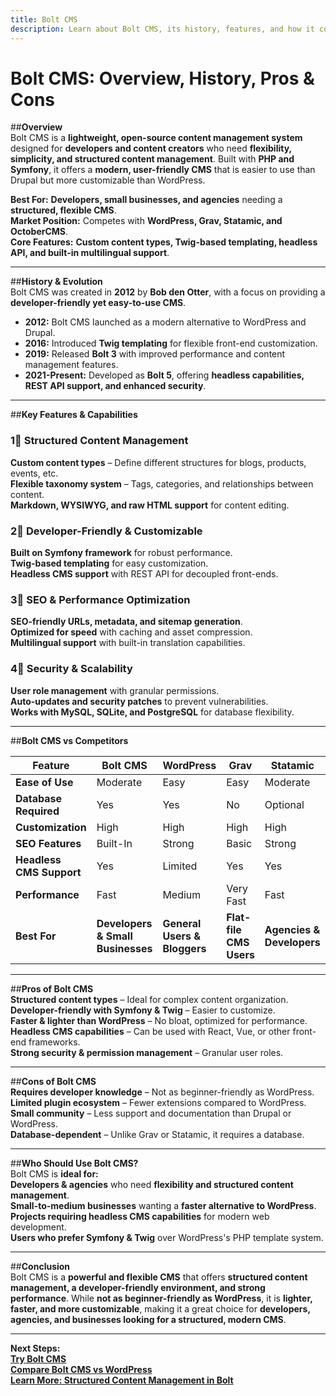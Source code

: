 ```yaml
---
title: Bolt CMS  
description: Learn about Bolt CMS, its history, features, and how it compares to other CMS platforms.  
---
```


# **Bolt CMS: Overview, History, Pros & Cons**  

##**Overview**  
Bolt CMS is a **lightweight, open-source content management system** designed for **developers and content creators** who need **flexibility, simplicity, and structured content management**. Built with **PHP and Symfony**, it offers a **modern, user-friendly CMS** that is easier to use than Drupal but more customizable than WordPress.  

 **Best For:** **Developers, small businesses, and agencies** needing a **structured, flexible CMS**.  
 **Market Position:** Competes with **WordPress, Grav, Statamic, and OctoberCMS**.  
 **Core Features:** **Custom content types, Twig-based templating, headless API, and built-in multilingual support**.  

---

##**History & Evolution**  
Bolt CMS was created in **2012** by **Bob den Otter**, with a focus on providing a **developer-friendly yet easy-to-use CMS**.  

- **2012:** Bolt CMS launched as a modern alternative to WordPress and Drupal.  
- **2016:** Introduced **Twig templating** for flexible front-end customization.  
- **2019:** Released **Bolt 3** with improved performance and content management features.  
- **2021-Present:** Developed as **Bolt 5**, offering **headless capabilities, REST API support, and enhanced security**.  

---

##**Key Features & Capabilities**  

### **1⃣ Structured Content Management**  
 **Custom content types** – Define different structures for blogs, products, events, etc.  
 **Flexible taxonomy system** – Tags, categories, and relationships between content.  
 **Markdown, WYSIWYG, and raw HTML support** for content editing.  

### **2⃣ Developer-Friendly & Customizable**  
 **Built on Symfony framework** for robust performance.  
 **Twig-based templating** for easy customization.  
 **Headless CMS support** with REST API for decoupled front-ends.  

### **3⃣ SEO & Performance Optimization**  
 **SEO-friendly URLs, metadata, and sitemap generation**.  
 **Optimized for speed** with caching and asset compression.  
 **Multilingual support** with built-in translation capabilities.  

### **4⃣ Security & Scalability**  
 **User role management** with granular permissions.  
 **Auto-updates and security patches** to prevent vulnerabilities.  
 **Works with MySQL, SQLite, and PostgreSQL** for database flexibility.  

---

##**Bolt CMS vs Competitors**  

| Feature                  | Bolt CMS | WordPress | Grav      | Statamic | Drupal    |
|--------------------------|---------|-----------|-----------|----------|-----------|
| **Ease of Use**          |  Moderate |  Easy |  Easy |  Moderate |  Complex |
| **Database Required**    |  Yes |  Yes |  No |  Optional |  Yes |
| **Customization**        |  High |  High |  High |  High |  High |
| **SEO Features**         |  Built-In |  Strong |  Basic |  Strong |  Strong |
| **Headless CMS Support** |  Yes |  Limited |  Yes |  Yes |  Yes |
| **Performance**          |  Fast |  Medium |  Very Fast |  Fast |  Medium |
| **Best For**             | **Developers & Small Businesses** | **General Users & Bloggers** | **Flat-file CMS Users** | **Agencies & Developers** | **Enterprise & Government** |

---

##**Pros of Bolt CMS**  
 **Structured content types** – Ideal for complex content organization.  
 **Developer-friendly with Symfony & Twig** – Easier to customize.  
 **Faster & lighter than WordPress** – No bloat, optimized for performance.  
 **Headless CMS capabilities** – Can be used with React, Vue, or other front-end frameworks.  
 **Strong security & permission management** – Granular user roles.  

---

##**Cons of Bolt CMS**  
 **Requires developer knowledge** – Not as beginner-friendly as WordPress.  
 **Limited plugin ecosystem** – Fewer extensions compared to WordPress.  
 **Small community** – Less support and documentation than Drupal or WordPress.  
 **Database-dependent** – Unlike Grav or Statamic, it requires a database.  

---

##**Who Should Use Bolt CMS?**  
Bolt CMS is **ideal for:**  
 **Developers & agencies** who need **flexibility and structured content management**.  
 **Small-to-medium businesses** wanting a **faster alternative to WordPress**.  
 **Projects requiring headless CMS capabilities** for modern web development.  
 **Users who prefer Symfony & Twig** over WordPress's PHP template system.  

---

##**Conclusion**  
Bolt CMS is a **powerful and flexible CMS** that offers **structured content management, a developer-friendly environment, and strong performance**. While **not as beginner-friendly as WordPress**, it is **lighter, faster, and more customizable**, making it a great choice for **developers, agencies, and businesses looking for a structured, modern CMS**.  

---

 **Next Steps:**  
 **[Try Bolt CMS](https://bolt.cm/)**  
 **[Compare Bolt CMS vs WordPress](#)**  
 **[Learn More: Structured Content Management in Bolt](#)**  